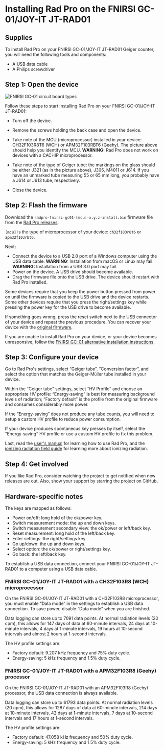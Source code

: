 # Installing Rad Pro on the FNIRSI GC-01/JOY-IT JT-RAD01

## Supplies

To install Rad Pro on your FNIRSI GC-01/JOY-IT JT-RAD01 Geiger counter, you will need the following tools and components:

* A USB data cable
* A Philips screwdriver

## Step 1: Open the device

![FNIRSI GC-01 circuit board types](img/gc-01-board-type.jpg)

Follow these steps to start installing Rad Pro on your FNIRSI GC-01/JOY-IT JT-RAD01:

* Turn off the device.
* Remove the screws holding the back case and open the device.
* Take note of the MCU (microprocessor) installed in your device: CH32F103R8T6 (WCH) or APM32F103RBT6 (Geehy). The picture above should help you identify the MCU. **WARNING:** Rad Pro does not work on devices with a CACHIP microprocessor.
* Take note of the type of Geiger tube: the markings on the glass should be either J321 (as in the picture above), J305, M4011 or J614. If you have an unmarked tube measuring 55 or 65 mm long, you probably have a J614 or J613 tube, respectively.

* Close the device.

## Step 2: Flash the firmware

Download the `radpro-fnirsi-gc01-[mcu]-x.y.z-install.bin` firmware file from the [Rad Pro releases](https://github.com/Gissio/radpro/releases).

`[mcu]` is the type of microprocessor of your device: `ch32f103r8t6` or `apm32f103rbt6`.

Next:

* Connect the device to a USB 2.0 port of a Windows computer using the USB data cable. **WARNING:** Installation from macOS or Linux may fail. **WARNING:** Installation from a USB 3.0 port may fail.
* Power on the device. A USB drive should become available.
* Drag the firmware file onto the USB drive. The device should restart with Rad Pro installed.

Some devices require that you keep the power button pressed from power on until the firmware is copied to the USB drive and the device restarts. Some other devices require that you press the right/settings key while pressing the power key for the USB drive to become available.

If something goes wrong, press the reset switch next to the USB connector of your device and repeat the previous procedure. You can recover your device with the [original firmware](firmware).

If you are unable to install Rad Pro on your device, or your device becomes unresponsive, follow the [FNIRSI GC-01 alternative installation instructions](install-stlink.md).

## Step 3: Configure your device

Go to Rad Pro's settings, select “Geiger tube”, “Conversion factor”, and select the option that matches the Geiger-Müller tube installed in your device.

Within the “Geiger tube” settings, select “HV Profile” and choose an appropriate HV profile: “Energy-saving” is best for measuring background levels of radiation; “Factory default” is the profile from the original firmware and consumes considerably more power.

If the “Energy-saving” does not produce any tube counts, you will need to setup a custom HV profile to reduce power consumption.

If your device produces spontaneous key presses by itself, select the “Energy-saving” HV profile or use a custom HV profile to fix this problem.

Last, read the [user's manual](../../manual.md) for learning how to use Rad Pro, and the [ionizing radiation field guide](../../field-guide.md) for learning more about ionizing radiation.

## Step 4: Get involved

If you like Rad Pro, consider watching the project to get notified when new releases are out. Also, show your support by starring the project on GitHub.

## Hardware-specific notes

The keys are mapped as follows:

  * Power on/off: long hold of the ok/power key.
  * Switch measurement mode: the up and down keys.
  * Switch measurement secondary view: the ok/power or left/back key.
  * Reset measurement: long hold of the left/back key.
  * Enter settings: the right/settings key.
  * Go up/down: the up and down keys.
  * Select option: the ok/power or right/settings key.
  * Go back: the left/back key.

To establish a USB data connection, connect your FNIRSI GC-01/JOY-IT JT-RAD01 to a computer using a USB data cable.

### FNIRSI GC-01/JOY-IT JT-RAD01 with a CH32F103R8 (WCH) microprocessor

On the FNIRSI GC-01/JOY-IT JT-RAD01 with a CH32F103R8 microprocessor, you must enable “Data mode” in the settings to establish a USB data connection. To save power, disable “Data mode” when you are finished.

Data logging can store up to 7091 data points. At normal radiation levels (20 cpm), this allows for 147 days of data at 60-minute intervals, 24 days at 10-minute intervals, 4 days at 1-minute intervals, 19 hours at 10-second intervals and almost 2 hours at 1-second intervals.

The HV profile settings are:

* Factory default: 9.207 kHz frequency and 75% duty cycle.
* Energy-saving: 5 kHz frequency and 1.5% duty cycle.

### FNIRSI GC-01/JOY-IT JT-RAD01 with a APM32F103R8 (Geehy) processor

On the FNIRSI GC-01/JOY-IT JT-RAD01 with an APM32F103R8 (Geehy) processor, the USB data connection is always available.

Data logging can store up to 61793 data points. At normal radiation levels (20 cpm), this allows for 1287 days of data at 60-minute intervals, 214 days at 10-minute intervals, 42 days at 1-minute intervals, 7 days at 10-second intervals and 17 hours at 1-second intervals.

The HV profile settings are:

* Factory default: 47.058 kHz frequency and 50% duty cycle.
* Energy-saving: 5 kHz frequency and 1.5% duty cycle.
